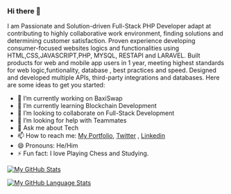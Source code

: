 ### Hi there 👋


I am Passionate and Solution-driven Full-Stack PHP Developer adapt at contributing to highly collaborative work environment, finding solutions and determining customer satisfaction. Proven experience developing consumer-focused websites logics and functionalities using HTML,CSS,JAVASCRIPT,PHP, MYSQL, RESTAPI and LARAVEL. Built products for web and mobile app users in 1 year, meeting highest standards for web logic,funtionality, database , best practices and speed. Designed and developed multiple APIs, third-party integrations and databases.
Here are some ideas to get you started:

- 🔭 I’m currently working on BaxiSwap
- 🌱 I’m currently learning Blockchain Development
- 👯 I’m looking to collaborate on Full-Stack Development
- 🤔 I’m looking for help with Teammates
- 💬 Ask me about Tech
- 📫 How to reach me: [My Portfolio](https://hussainmauwal.com), [Twitter](https://www.twitter.com/HussainMAuwal) , [Linkedin](https://www.linkedin.com/in/hussainmauwal)
- 😄 Pronouns: He/Him
- ⚡ Fun fact: I love Playing Chess and Studying.



[![My GitHub Stats](https://github-readme-stats.vercel.app/api/?username=blackalbino01&count_private=true&theme=tokyonight&showicons=true)]()

[![My GitHub Language Stats](https://github-readme-stats.vercel.app/api/top-langs/?username=blackalbino01&langs_count=5&theme=tokyonight)]()

